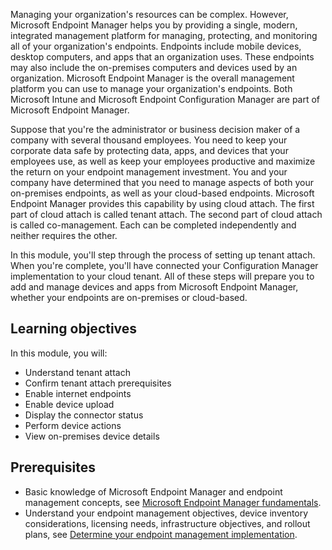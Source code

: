 Managing your organization's resources can be complex. However, Microsoft Endpoint Manager helps you by providing a single, modern, integrated management platform for managing, protecting, and monitoring all of your organization's endpoints. Endpoints include mobile devices, desktop computers, and apps that an organization uses. These endpoints may also include the on-premises computers and devices used by an organization. Microsoft Endpoint Manager is the overall management platform you can use to manage your organization's endpoints. Both Microsoft Intune and Microsoft Endpoint Configuration Manager are part of Microsoft Endpoint Manager.

Suppose that you're the administrator or business decision maker of a company with several thousand employees. You need to keep your corporate data safe by protecting data, apps, and devices that your employees use, as well as keep your employees productive and maximize the return on your endpoint management investment. You and your company have determined that you need to manage aspects of both your on-premises endpoints, as well as your cloud-based endpoints. Microsoft Endpoint Manager provides this capability by using cloud attach. The first part of cloud attach is called tenant attach. The second part of cloud attach is called co-management. Each can be completed independently and neither requires the other.

In this module, you'll step through the process of setting up tenant attach. When you're complete, you'll have connected your Configuration Manager implementation to your cloud tenant. All of these steps will prepare you to add and manage devices and apps from Microsoft Endpoint Manager, whether your endpoints are on-premises or cloud-based.

## Learning objectives

In this module, you will:

- Understand tenant attach
- Confirm tenant attach prerequisites
- Enable internet endpoints
- Enable device upload
- Display the connector status
- Perform device actions
- View on-premises device details

## Prerequisites

- Basic knowledge of Microsoft Endpoint Manager and endpoint management concepts, see [Microsoft Endpoint Manager fundamentals](/learn/paths/endpoint-manager-fundamentals).
- Understand your endpoint management objectives, device inventory considerations, licensing needs, infrastructure objectives, and rollout plans, see [Determine your endpoint management implementation](/learn/modules/determine-endpoint-implementation).
